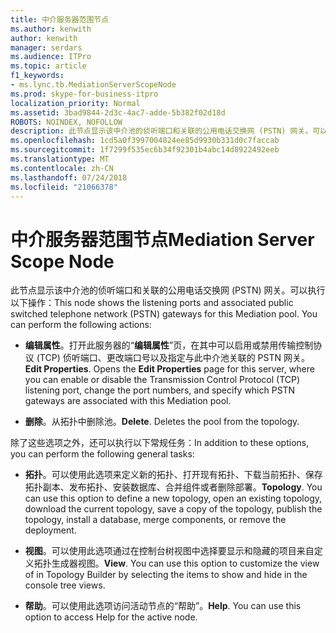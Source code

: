 ```yaml
---
title: 中介服务器范围节点
ms.author: kenwith
author: kenwith
manager: serdars
ms.audience: ITPro
ms.topic: article
f1_keywords:
- ms.lync.tb.MediationServerScopeNode
ms.prod: skype-for-business-itpro
localization_priority: Normal
ms.assetid: 3bad9844-2d3c-4ac7-adde-5b382f02d18d
ROBOTS: NOINDEX, NOFOLLOW
description: 此节点显示该中介池的侦听端口和关联的公用电话交换网 (PSTN) 网关。可以执行以下操作：
ms.openlocfilehash: 1cd5a0f3997004824ee85d9930b331d0c7faccab
ms.sourcegitcommit: 1f7299f535ec6b34f92301b4abc14d8922492eeb
ms.translationtype: MT
ms.contentlocale: zh-CN
ms.lasthandoff: 07/24/2018
ms.locfileid: "21066378"
---
```

# <a name="mediation-server-scope-node"></a><span data-ttu-id="0d193-104">中介服务器范围节点</span><span class="sxs-lookup"><span data-stu-id="0d193-104">Mediation Server Scope Node</span></span>
 
<span data-ttu-id="0d193-p102">此节点显示该中介池的侦听端口和关联的公用电话交换网 (PSTN) 网关。可以执行以下操作：</span><span class="sxs-lookup"><span data-stu-id="0d193-p102">This node shows the listening ports and associated public switched telephone network (PSTN) gateways for this Mediation pool. You can perform the following actions:</span></span>
  
- <span data-ttu-id="0d193-p103">**编辑属性**。打开此服务器的“**编辑属性**”页，在其中可以启用或禁用传输控制协议 (TCP) 侦听端口、更改端口号以及指定与此中介池关联的 PSTN 网关。</span><span class="sxs-lookup"><span data-stu-id="0d193-p103">**Edit Properties**. Opens the **Edit Properties** page for this server, where you can enable or disable the Transmission Control Protocol (TCP) listening port, change the port numbers, and specify which PSTN gateways are associated with this Mediation pool.</span></span>
    
- <span data-ttu-id="0d193-p104">**删除**。从拓扑中删除池。</span><span class="sxs-lookup"><span data-stu-id="0d193-p104">**Delete**. Deletes the pool from the topology.</span></span>
    
<span data-ttu-id="0d193-111">除了这些选项之外，还可以执行以下常规任务：</span><span class="sxs-lookup"><span data-stu-id="0d193-111">In addition to these options, you can perform the following general tasks:</span></span>
  
- <span data-ttu-id="0d193-p105">**拓扑**。可以使用此选项来定义新的拓扑、打开现有拓扑、下载当前拓扑、保存拓扑副本、发布拓扑、安装数据库、合并组件或者删除部署。</span><span class="sxs-lookup"><span data-stu-id="0d193-p105">**Topology**. You can use this option to define a new topology, open an existing topology, download the current topology, save a copy of the topology, publish the topology, install a database, merge components, or remove the deployment.</span></span>
    
- <span data-ttu-id="0d193-p106">**视图**。可以使用此选项通过在控制台树视图中选择要显示和隐藏的项目来自定义拓扑生成器视图。</span><span class="sxs-lookup"><span data-stu-id="0d193-p106">**View**. You can use this option to customize the view of in Topology Builder by selecting the items to show and hide in the console tree views.</span></span>
    
- <span data-ttu-id="0d193-p107">**帮助**。可以使用此选项访问活动节点的“帮助”。</span><span class="sxs-lookup"><span data-stu-id="0d193-p107">**Help**. You can use this option to access Help for the active node.</span></span>
    

